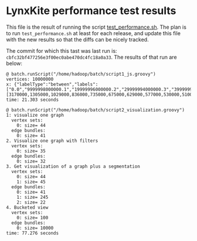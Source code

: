 LynxKite performance test results
=================================

This file is the result of running the script [test_performance.sh](https://github.com/biggraph/biggraph/blob/master/test_performance.sh).
The plan is to run `test_performance.sh` at least for each release,
and update this file with the new results so that the diffs can be
nicely tracked.


The commit for which this tast was last run is: `cbfc32bf477256e3f00ec0abe470dc4fc18a0a33`. The results of that run are below:
````
@ batch.runScript("/home/hadoop/batch/script1_js.groovy")
vertices: 10000000
x: {"labelType":"between","labels":["0.0","9999998000000.1","19999996000000.2","29999994000000.3","39999992000000.4","49999990000000.5","59999988000000.6","69999986000000.7","79999984000000.8","89999982000000.9","99999980000001.0"],"sizes":[3170000,1305000,1029000,836000,735000,675000,629000,577000,530000,510000]}
time: 21.303 seconds

@ batch.runScript("/home/hadoop/batch/script2_visualization.groovy")
1: visualize one graph
  vertex sets:
    0: size= 44
  edge bundles:
    0: size= 41
2. Visualize one graph with filters
  vertex sets:
    0: size= 35
  edge bundles:
    0: size= 32
3. Get visualization of a graph plus a segmentation
  vertex sets:
    0: size= 44
    1: size= 45
  edge bundles:
    0: size= 41
    1: size= 245
    2: size= 22
4. Bucketed view
  vertex sets:
    0: size= 100
  edge bundles:
    0: size= 10000
time: 77.276 seconds
````
